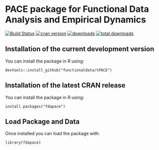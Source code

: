 
PACE package for Functional Data Analysis and Empirical Dynamics 
====

[![Build Status](https://travis-ci.org/functionaldata/tPACE.svg?branch=master)](https://travis-ci.org/functionaldata/tPACE)
[![cran version](http://www.r-pkg.org/badges/version/fdapace)](https://cran.r-project.org/web/packages/fdapace)
[![downloads](http://cranlogs.r-pkg.org/badges/fdapace)](http://cranlogs.r-pkg.org/badges/fdapace)
[![total downloads](http://cranlogs.r-pkg.org/badges/grand-total/fdapace)](http://cranlogs.r-pkg.org/badges/grand-total/fdapace)

## Installation of the current development version
You can install the package in R using:
```
devtools::install_github("functionaldata/tPACE")
```

## Installation of the latest CRAN release
You can install the package in R using:
```
install.packages("fdapace")
```

## Load Package and Data
Once installed you can load the package with:
```
library(fdapace)
```
